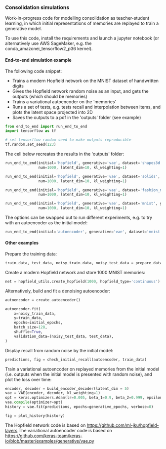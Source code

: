 
### Consolidation simulations

Work-in-progress code for modelling consolidation as teacher-student learning, in which initial representations of memories are replayed to train a generative model.

To use this code, install the requirements and launch a jupyter notebook (or alternatively use AWS SageMaker, e.g. the conda_amazonei_tensorflow2_p36 kernel).

#### End-to-end simulation example

The following code snippet:
* Trains a modern Hopfield network on the MNIST dataset of handwritten digits
* Gives the Hopfield network random noise as an input, and gets the outputs (which should be memories)
* Trains a variational autoencoder on the 'memories'
* Runs a set of tests, e.g. tests recall and interpolation between items, and plots the latent space projected into 2D
* Saves the outputs to a pdf in the 'outputs' folder (see example)


```python
from end_to_end import run_end_to_end
import tensorflow as tf

# set tensorflow random seed to make outputs reproducible
tf.random.set_seed(123)
```

The cell below recreates the results in the 'outputs' folder:


```python
run_end_to_end(initial='hopfield', generative='vae', dataset='shapes3d', generative_epochs=1000, 
               num=1000, latent_dim=10, kl_weighting=1)

run_end_to_end(initial='hopfield', generative='vae', dataset='solids', generative_epochs=1000, 
               num=1000, latent_dim=10, kl_weighting=1)

run_end_to_end(initial='hopfield', generative='vae', dataset='fashion_mnist', generative_epochs=1000, 
               num=1000, latent_dim=10, kl_weighting=1)

run_end_to_end(initial='hopfield', generative='vae', dataset='mnist', generative_epochs=1000, 
               num=1000, latent_dim=10, kl_weighting=1)
```

The options can be swapped out to run different experiments, e.g. to try with an autoencoder as the initial model:


```python
run_end_to_end(initial='autoencoder', generative='vae', dataset='mnist', initial_epochs=10, generative_epochs=10)
```

#### Other examples

Prepare the training data:


```python
train_data, test_data, noisy_train_data, noisy_test_data = prepare_data()
```

Create a modern Hopfield network and store 1000 MNIST memories:


```python
net = hopfield_utils.create_hopfield(1000, hopfield_type='continuous')
```

Alternatively, build and fit a denoising autoencoder:


```python
autoencoder = create_autoencoder()

autoencoder.fit(
    x=noisy_train_data,
    y=train_data,
    epochs=initial_epochs,
    batch_size=128,
    shuffle=True,
    validation_data=(noisy_test_data, test_data),
)
```

Display recall from random noise by the initial model:


```python
predictions, fig = check_initial_recall(autoencoder, train_data)
```

Train a variational autoencoder on replayed memories from the initial model (i.e. outputs when the initial model is presented with random noise), and plot the loss over time:


```python
encoder, decoder = build_encoder_decoder(latent_dim = 5)
vae = VAE(encoder, decoder, kl_weighting=1)
opt = keras.optimizers.Adam(lr=0.005, beta_1=0.9, beta_2=0.999, epsilon=None, decay=0.0, amsgrad=True)
vae.compile(optimizer=opt)
history = vae.fit(predictions, epochs=generative_epochs, verbose=0)

fig = plot_history(history)
```

The Hopfield network code is based on https://github.com/ml-jku/hopfield-layers
The variational autoencoder code is based on https://github.com/keras-team/keras-io/blob/master/examples/generative/vae.py
